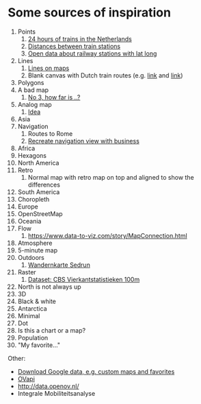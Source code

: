 # Some sources of inspiration

1. Points
    1. [24 hours of trains in the Netherlands](https://www.reddit.com/r/dataisbeautiful/comments/s7jlbt/oc_24_hours_of_trains_in_the_netherlands/)
    1. [Distances between train stations](https://www.rijdendetreinen.nl/en/open-data/station-distances#description)
    1. [Open data about railway stations with lat long](https://www.rijdendetreinen.nl/en/open-data/stations)
3. Lines
    1. [Lines on maps](https://plotly.com/python/lines-on-maps/)
    1. Blank canvas with Dutch train routes (e.g. [link](https://towardsdatascience.com/visualization-of-crowdedness-for-dutch-trains-with-kepler-f55057a3ba24) and [link](https://encrypted-tbn0.gstatic.com/images?q=tbn:ANd9GcTUQ7umanWAk9B7NOv4U-vOuyb1RPQ4niZmFCwdXUPv12gQHGEDfXdY-Q4eokrelFwMdyE&usqp=CAU))
4. Polygons
5. A bad map
    1. [No 3, how far is ..?](https://www.vox.com/2015/2/18/8056325/bad-maps)
6. Analog map
    1. [Idea](https://www.bellhouse.co.uk/events/2019/11/30/drawing-for-all-how-to-illustrate-your-own-map)
8. Asia
9. Navigation
    1. Routes to Rome
    1. [Recreate navigation view with business](https://github.com/lucavh/30-day-map-challenge-2023/assets/16901254/b36a5a6c-7ed7-43b2-a898-9c8c6c8b09e4)
10. Africa
11. Hexagons
12. North America
13. Retro
    1. Normal map with retro map on top and aligned to show the differences
14. South America
15. Choropleth
16. Europe
17. OpenStreetMap
18. Oceania
19. Flow
    1. https://www.data-to-viz.com/story/MapConnection.html
20. Atmosphere
21. 5-minute map
22. Outdoors
    1. [Wandernkarte Sedrun](https://panoramakarte.com/images/sampledata/bilder/andermatt/Andermatt-Sedrun-Disentis-Summer-Panorama.jpg)
23. Raster
    1. [Dataset: CBS Vierkantstatistieken 100m](https://www.pdok.nl/introductie/-/article/cbs-vierkantstatistieken-100m)
24. North is not always up
25. 3D
26. Black & white
27. Antarctica
28. Minimal
29. Dot
30. Is this a chart or a map?
39. Population
30. "My favorite..."

Other:
- [Download Google data, e.g. custom maps and favorites](https://takeout.google.com/)
- [OVapi](http://gtfs.ovapi.nl/openov-nl/)
- http://data.openov.nl/
- Integrale Mobiliteitsanalyse

